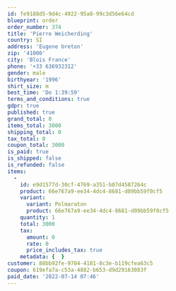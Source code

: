```yaml
---
id: fe9188d5-9d4c-4922-95a8-99c3d56e64cd
blueprint: order
order_number: 374
title: 'Pierre Weicherding'
country: SI
address: 'Eugene breton'
zip: '41000'
city: 'Blois France'
phone: '+33 636932312'
gender: male
birthyear: '1996'
shirt_size: m
best_time: 'Do 1:39:59'
terms_and_conditions: true
gdpr: true
published: true
grand_total: 0
items_total: 3000
shipping_total: 0
tax_total: 0
coupon_total: 3000
is_paid: true
is_shipped: false
is_refunded: false
items:
  -
    id: e9d1577d-30cf-4769-a351-b07d4587264c
    product: 66e767a9-ee34-4dc4-8681-d09bb59f0cf5
    variant:
      variant: Polmaraton
      product: 66e767a9-ee34-4dc4-8681-d09bb59f0cf5
    quantity: 1
    total: 3000
    tax:
      amount: 0
      rate: 0
      price_includes_tax: true
    metadata: {  }
customer: 88bb92fe-9704-4181-8c3e-b119cfea63c5
coupon: 619efa7a-c53a-4882-b653-d9d29163083f
paid_date: '2022-07-14 07:46'
---
```

